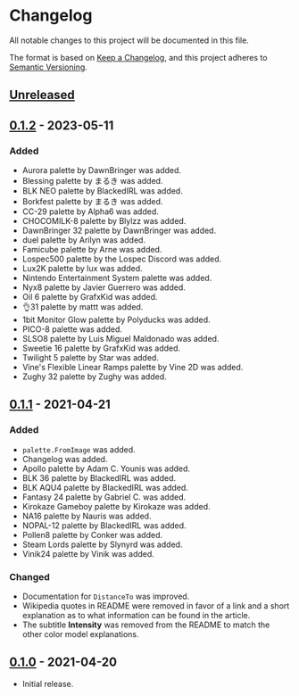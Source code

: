 # Changelog

All notable changes to this project will be documented in this file.

The format is based on [Keep a Changelog](https://keepachangelog.com/en/1.0.0/),
and this project adheres to
[Semantic Versioning](https://semver.org/spec/v2.0.0.html).

## [Unreleased]

## [0.1.2] - 2023-05-11

### Added

- Aurora palette by DawnBringer was added.
- Blessing palette by まるき was added.
- BLK NEO palette by BlackedIRL was added.
- Borkfest palette by まるき was added.
- CC-29 palette by Alpha6 was added.
- CHOCOMILK-8 palette by Blylzz was added.
- DawnBringer 32 palette by DawnBringer was added.
- duel palette by Arilyn was added.
- Famicube palette by Arne was added.
- Lospec500 palette by the Lospec Discord was added.
- Lux2K palette by lux was added.
- Nintendo Entertainment System palette was added.
- Nyx8 palette by Javier Guerrero was added.
- Oil 6 palette by GrafxKid was added.
- 👌31 palette by mattt was added.
- 1bit Monitor Glow palette by Polyducks was added.
- PICO-8 palette was added.
- SLSO8 palette by Luis Miguel Maldonado was added.
- Sweetie 16 palette by GrafxKid was added.
- Twilight 5 palette by Star was added.
- Vine's Flexible Linear Ramps palette by Vine 2D was added.
- Zughy 32 palette by Zughy was added.

## [0.1.1] - 2021-04-21

### Added

- `palette.FromImage` was added.
- Changelog was added.
- Apollo palette by Adam C. Younis was added.
- BLK 36 palette by BlackedIRL was added.
- BLK AQU4 palette by BlackedIRL was added.
- Fantasy 24 palette by Gabriel C. was added.
- Kirokaze Gameboy palette by Kirokaze was added.
- NA16 palette by Nauris was added.
- NOPAL-12 palette by BlackedIRL was added.
- Pollen8 palette by Conker was added.
- Steam Lords palette by Slynyrd was added.
- Vinik24 palette by Vinik was added.

### Changed

- Documentation for `DistanceTo` was improved.
- Wikipedia quotes in README were removed in favor of a link and a short
  explanation as to what information can be found in the article.
- The subtitle **Intensity** was removed from the README to match the other
  color model explanations.

## [0.1.0] - 2021-04-20

- Initial release.

[Unreleased]: https://github.com/pegasus-toolset/color
[0.1.2]: https://github.com/pegasus-toolset/color/releases/tag/v0.1.2
[0.1.1]: https://github.com/pegasus-toolset/color/releases/tag/v0.1.1
[0.1.0]: https://github.com/pegasus-toolset/color/releases/tag/v0.1.0
